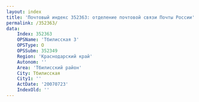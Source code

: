```yaml
---
layout: index
title: 'Почтовый индекс 352363: отделение почтовой связи Почты России'
permalink: /352363/
data:
    Index: 352363
    OPSName: 'Тбилисская 3'
    OPSType: О
    OPSSubm: 352349
    Region: 'Краснодарский край'
    Autonom: ''
    Area: 'Тбилисский район'
    City: Тбилисская
    City1: ''
    ActDate: '20070723'
    IndexOld: ''
---
```


